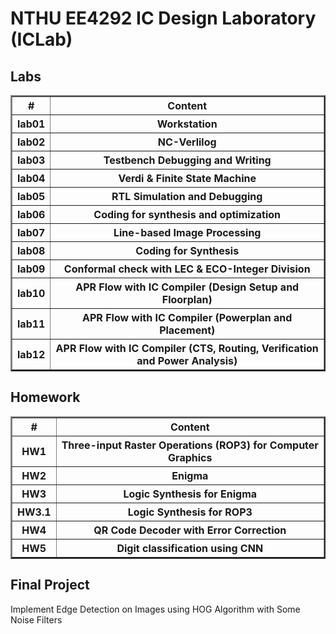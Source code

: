 # NTHU EE4292 IC Design Laboratory (ICLab)
## Labs

<table border=2 class="dataframe">
    </thead>
        <tr>
            <th>#</th>
            <th>Content</th>
        </tr>
    </thead>
    <tbody>
        <tr>
            <th>lab01</th>
            <th>Workstation</th>
        </tr>
        <tr>
            <th>lab02</th>
            <th>NC-Verlilog</th>
        </tr>
        <tr>
            <th>lab03</th>
            <th>Testbench Debugging and Writing</th>
        </tr>
        <tr>
            <th>lab04</th>
            <th>Verdi & Finite State Machine</th>
        </tr>
        <tr>
            <th>lab05</th>
            <th>RTL Simulation and Debugging</th>
        </tr>
        <tr>
            <th>lab06</th>
            <th>Coding for synthesis and optimization</th>
        </tr>
        <tr>
            <th>lab07</th>
            <th>Line-based Image Processing</th>
        </tr>
        <tr>
            <th>lab08</th>
            <th>Coding for Synthesis</th>
        </tr>
        <tr>
            <th>lab09</th>
            <th>Conformal check with LEC & ECO-Integer Division</th>
        </tr>
        <tr>
            <th>lab10</th>
            <th>APR Flow with IC Compiler (Design Setup and Floorplan)</th>
        </tr>
        <tr>
            <th>lab11</th>
            <th>APR Flow with IC Compiler (Powerplan and Placement)</th>
        </tr>
        <tr>
            <th>lab12</th>
            <th>APR Flow with IC Compiler
(CTS, Routing, Verification and Power Analysis)</th>
        </tr>
    </tbody>
</table>

## Homework

<table border=2 class="dataframe">
    </thead>
        <tr>
            <th>#</th>
            <th>Content</th>
        </tr>
    </thead>
    <tbody>
        <tr>
            <th>HW1</th>
            <th>Three-input Raster Operations (ROP3) for Computer Graphics</th>
        </tr>
        <tr>
            <th>HW2</th>
            <th>Enigma</th>
        </tr>
        <tr>
            <th>HW3</th>
            <th>Logic Synthesis for Enigma</th>
        </tr>
        <tr>
            <th>HW3.1</th>
            <th>Logic Synthesis for ROP3</th>
        </tr>
        <tr>
            <th>HW4</th>
            <th>QR Code Decoder with Error Correction</th>
        </tr>
        <tr>
            <th>HW5</th>
            <th>Digit classification using CNN</th>
        </tr>
    </tbody>
</table>

## Final Project
Implement Edge Detection on Images using HOG Algorithm with Some Noise Filters
